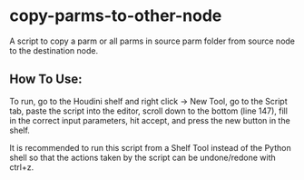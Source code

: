 # copy-parms-to-other-node
A script to copy a parm or all parms in source parm folder from source node to the destination node.

## How To Use:
To run, go to the Houdini shelf and right click -> New Tool, go to the Script tab, paste the script into the editor, scroll down to the bottom (line 147), fill in the correct input parameters, hit accept, and press the new button in the shelf.

It is recommended to run this script from a Shelf Tool instead of the Python shell so that the actions taken by the script can be undone/redone with ctrl+z.